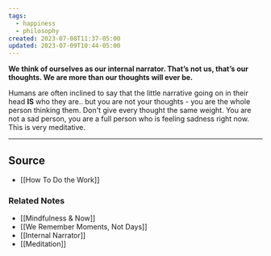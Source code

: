 ```yaml
---
tags:
  - happiness
  - philosophy
created: 2023-07-08T11:37-05:00
updated: 2023-07-09T10:44-05:00
---
```

**We think of ourselves as our internal narrator. That’s not us, that’s our thoughts. We are more than our thoughts will ever be.**

Humans are often inclined to say that the little narrative going on in their head **IS** who they are.. but you are not your thoughts - you are the whole person thinking them. Don't give every thought the same weight. You are not a sad person, you are a full person who is feeling sadness right now. This is very meditative.

---

## Source
- [[How To Do the Work]]

### Related Notes
- [[Mindfulness & Now]] 
- [[We Remember Moments, Not Days]] 
- [[Internal Narrator]] 
- [[Meditation]]